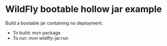 # WildFly bootable hollow jar example

Build a bootable jar containing  no deployment.

* To build: mvn package
* To run: mvn wildfly-jar:run
